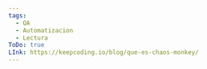 ```yaml
---
tags:
  - QA
  - Automatizacion
  - Lectura
ToDo: true
LInk: https://keepcoding.io/blog/que-es-chaos-monkey/
---
```

